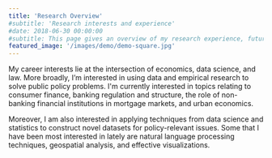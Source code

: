 ```yaml
---
title: 'Research Overview'
#subtitle: 'Research interests and experience'
#date: 2018-06-30 00:00:00
#subtitle: This page gives an overview of my research experience, future research interests, and applications to policy.
featured_image: '/images/demo/demo-square.jpg'
---
```

My career interests lie at the intersection of economics, data science, and law. More broadly, I’m interested in using data and empirical research to solve public policy problems. I'm currently interested in topics relating to consumer finance, banking regulation and structure, the role of non-banking financial institutions in mortgage markets, and urban economics.

Moreover, I am also interested in applying techniques from data science and statistics to construct novel datasets for policy-relevant issues. Some that I have been most interested in lately are natural language processing techniques, geospatial analysis, and effective visualizations.
